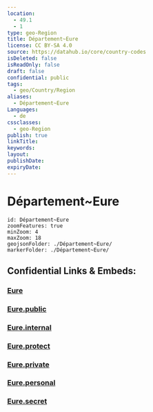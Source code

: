 ```yaml
---
location:
  - 49.1
  - 1
type: geo-Region
title: Département~Eure
license: CC BY-SA 4.0
source: https://datahub.io/core/country-codes
isDeleted: false
isReadOnly: false
draft: false
confidential: public
tags:
  - geo/Country/Region
aliases:
  - Département~Eure
Languages:
  - de
cssclasses:
  - geo-Region
publish: true
linkTitle:
keywords:
layout:
publishDate:
expiryDate:
---
```


# Département~Eure

```leaflet
id: Département~Eure
zoomFeatures: true 
minZoom: 4 
maxZoom: 18
geojsonFolder: ./Département~Eure/
markerFolder: ./Département~Eure/
```


## Confidential Links & Embeds: 

### [Eure](/_Standards/Earth/Continent/Europe/Europe~West/France/regions~France/Normandie/departments~Normandie/Eure.md) 

### [Eure.public](/_public/Earth/Continent/Europe/Europe~West/France/regions~France/Normandie/departments~Normandie/Eure.public.md) 

### [Eure.internal](/_internal/Earth/Continent/Europe/Europe~West/France/regions~France/Normandie/departments~Normandie/Eure.internal.md) 

### [Eure.protect](/_protect/Earth/Continent/Europe/Europe~West/France/regions~France/Normandie/departments~Normandie/Eure.protect.md) 

### [Eure.private](/_private/Earth/Continent/Europe/Europe~West/France/regions~France/Normandie/departments~Normandie/Eure.private.md) 

### [Eure.personal](/_personal/Earth/Continent/Europe/Europe~West/France/regions~France/Normandie/departments~Normandie/Eure.personal.md) 

### [Eure.secret](/_secret/Earth/Continent/Europe/Europe~West/France/regions~France/Normandie/departments~Normandie/Eure.secret.md)

